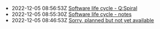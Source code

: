 * 2022-12-05 08:56:53Z [Software life cycle - Q:Spiral](../2)
* 2022-12-05 08:55:30Z [Software life cycle - notes](../1)
* 2022-12-05 08:46:53Z [Sorry, planned but not yet available](../0)
